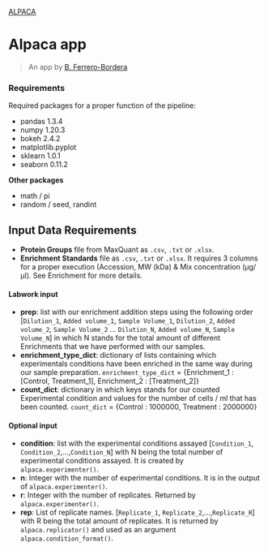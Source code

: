 [ALPACA](https://github.com/borfebor/alpaca_app/blob/62b6915c377ccc9af4bc85aed6e715ea27c583b3/ALPACA_LOGO2.png)
# Alpaca app

> An app by [B. Ferrero-Bordera](https://www.linkedin.com/in/borjaferrero/)
### Requirements

Required packages for a proper function of the pipeline:

- pandas 1.3.4
- numpy 1.20.3
- bokeh 2.4.2
- matplotlib.pyplot
- sklearn 1.0.1
- seaborn 0.11.2

**Other packages**
- math / pi
- random / seed, randint

## Input Data Requirements

- **Protein Groups** file from MaxQuant as `.csv`, `.txt` or `.xlsx`.
- **Enrichment Standards** file as `.csv`, `.txt` or `.xlsx`. It requires 3 columns for a proper execution (Accession, MW (kDa) & Mix concentration (µg/µl). See Enrichment for more details.

#### Labwork input
- **prep**: list with our enrichment addition steps using the following order [`Dilution_1`, `Added volume_1`, `Sample Volume_1`, `Dilution_2`, `Added volume_2`, `Sample Volume_2` ... `Dilution_N`, `Added volume_N`, `Sample Volume_N`] in which N stands for the total amount of different Enrichments that we have performed with our samples.
- **enrichment_type_dict**: dictionary of lists containing which experimentals conditions have been enriched in the same way during our sample preparation. `enrichment_type_dict` = {Enrichment_1 : [Control, Treatment_1], Enrichment_2 : [Treatment_2]}
- **count_dict**: dictionary in which keys stands for our counted Experimental condition and values for the number of cells / ml that has been counted. `count_dict` = {Control : 1000000, Treatment : 2000000}

#### Optional input
- **condition**: list with the experimental conditions assayed [`Condition_1`, `Condition_2`,...,`Condition_N`] with N being the total number of experimental conditions assayed. It is created by `alpaca.experimenter()`. 
- **n**: Integer with the number of experimental conditions. It is in the output of `alpaca.experimenter()`.
- **r**: Integer with the number of replicates. Returned by `alpaca.experimenter()`.
- **rep**: List of replicate names. [`Replicate_1`, `Replicate_2`,...,`Replicate_R`] with R being the total amount of replicates. It is returned by `alpaca.replicator()` and used as an argument `alpaca.condition_format()`. 
